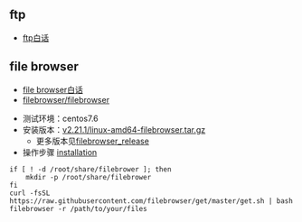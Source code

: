 ## ftp
* [ftp白话](https://help.aliyun.com/document_detail/60152.html)


## file browser
* [file browser白话](https://www.ithome.com/0/395/740.htm)
* [filebrowser/filebrowser](https://github.com/filebrowser/filebrowser)

- 测试环境：centos7.6
- 安装版本：[v2.21.1/linux-amd64-filebrowser.tar.gz](https://github.com/filebrowser/filebrowser/releases/download/v2.21.1/linux-amd64-filebrowser.tar.gz)
  - 更多版本见[filebrowser_release](https://github.com/filebrowser/filebrowser/releases)
- 操作步骤 [installation](https://filebrowser.org/installation)
```shell
if [ ! -d /root/share/filebrower ]; then
    mkdir -p /root/share/filebrower
fi
curl -fsSL https://raw.githubusercontent.com/filebrowser/get/master/get.sh | bash
filebrowser -r /path/to/your/files
```
